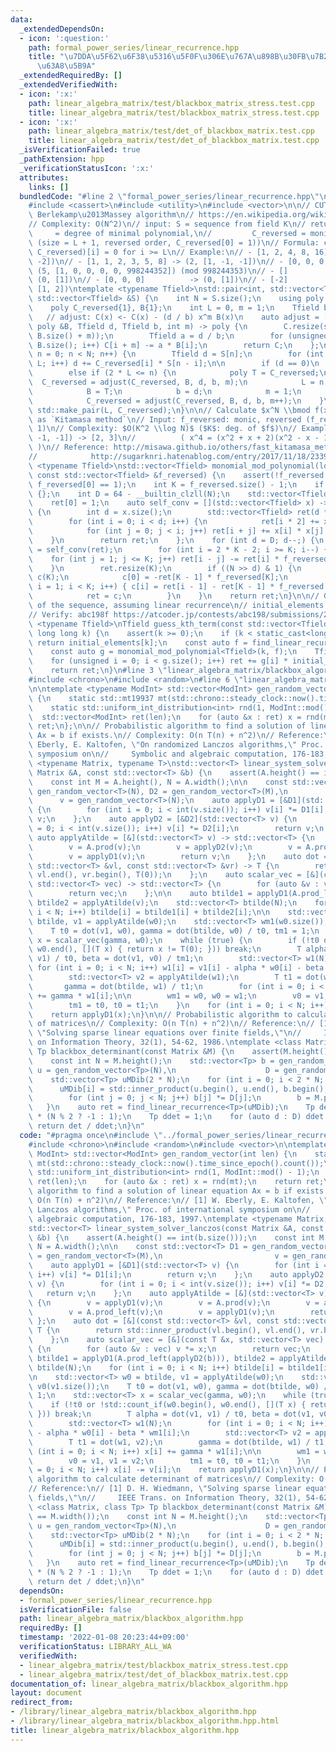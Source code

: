 ```yaml
---
data:
  _extendedDependsOn:
  - icon: ':question:'
    path: formal_power_series/linear_recurrence.hpp
    title: "\u7DDA\u5F62\u6F38\u5316\u5F0F\u306E\u767A\u898B\u30FB\u7B2C $N$ \u9805\
      \u63A8\u5B9A"
  _extendedRequiredBy: []
  _extendedVerifiedWith:
  - icon: ':x:'
    path: linear_algebra_matrix/test/blackbox_matrix_stress.test.cpp
    title: linear_algebra_matrix/test/blackbox_matrix_stress.test.cpp
  - icon: ':x:'
    path: linear_algebra_matrix/test/det_of_blackbox_matrix.test.cpp
    title: linear_algebra_matrix/test/det_of_blackbox_matrix.test.cpp
  _isVerificationFailed: true
  _pathExtension: hpp
  _verificationStatusIcon: ':x:'
  attributes:
    links: []
  bundledCode: "#line 2 \"formal_power_series/linear_recurrence.hpp\"\n#include <algorithm>\n\
    #include <cassert>\n#include <utility>\n#include <vector>\n\n// CUT begin\n//\
    \ Berlekamp\u2013Massey algorithm\n// https://en.wikipedia.org/wiki/Berlekamp%E2%80%93Massey_algorithm\n\
    // Complexity: O(N^2)\n// input: S = sequence from field K\n// return: L     \
    \     = degree of minimal polynomial,\n//         C_reversed = monic min. polynomial\
    \ (size = L + 1, reversed order, C_reversed[0] = 1))\n// Formula: convolve(S,\
    \ C_reversed)[i] = 0 for i >= L\n// Example:\n// - [1, 2, 4, 8, 16]   -> (1, [1,\
    \ -2])\n// - [1, 1, 2, 3, 5, 8] -> (2, [1, -1, -1])\n// - [0, 0, 0, 0, 1]    ->\
    \ (5, [1, 0, 0, 0, 0, 998244352]) (mod 998244353)\n// - []                 ->\
    \ (0, [1])\n// - [0, 0, 0]          -> (0, [1])\n// - [-2]               -> (1,\
    \ [1, 2])\ntemplate <typename Tfield>\nstd::pair<int, std::vector<Tfield>> find_linear_recurrence(const\
    \ std::vector<Tfield> &S) {\n    int N = S.size();\n    using poly = std::vector<Tfield>;\n\
    \    poly C_reversed{1}, B{1};\n    int L = 0, m = 1;\n    Tfield b = 1;\n\n \
    \   // adjust: C(x) <- C(x) - (d / b) x^m B(x)\n    auto adjust = [](poly C, const\
    \ poly &B, Tfield d, Tfield b, int m) -> poly {\n        C.resize(std::max(C.size(),\
    \ B.size() + m));\n        Tfield a = d / b;\n        for (unsigned i = 0; i <\
    \ B.size(); i++) C[i + m] -= a * B[i];\n        return C;\n    };\n\n    for (int\
    \ n = 0; n < N; n++) {\n        Tfield d = S[n];\n        for (int i = 1; i <=\
    \ L; i++) d += C_reversed[i] * S[n - i];\n\n        if (d == 0)\n            m++;\n\
    \        else if (2 * L <= n) {\n            poly T = C_reversed;\n          \
    \  C_reversed = adjust(C_reversed, B, d, b, m);\n            L = n + 1 - L;\n\
    \            B = T;\n            b = d;\n            m = 1;\n        } else\n\
    \            C_reversed = adjust(C_reversed, B, d, b, m++);\n    }\n    return\
    \ std::make_pair(L, C_reversed);\n}\n\n// Calculate $x^N \\bmod f(x)$\n// Known\
    \ as `Kitamasa method`\n// Input: f_reversed: monic, reversed (f_reversed[0] =\
    \ 1)\n// Complexity: $O(K^2 \\log N)$ ($K$: deg. of $f$)\n// Example: (4, [1,\
    \ -1, -1]) -> [2, 3]\n//          ( x^4 = (x^2 + x + 2)(x^2 - x - 1) + 3x + 2\
    \ )\n// Reference: http://misawa.github.io/others/fast_kitamasa_method.html\n\
    //            http://sugarknri.hatenablog.com/entry/2017/11/18/233936\ntemplate\
    \ <typename Tfield>\nstd::vector<Tfield> monomial_mod_polynomial(long long N,\
    \ const std::vector<Tfield> &f_reversed) {\n    assert(!f_reversed.empty() and\
    \ f_reversed[0] == 1);\n    int K = f_reversed.size() - 1;\n    if (!K) return\
    \ {};\n    int D = 64 - __builtin_clzll(N);\n    std::vector<Tfield> ret(K, 0);\n\
    \    ret[0] = 1;\n    auto self_conv = [](std::vector<Tfield> x) -> std::vector<Tfield>\
    \ {\n        int d = x.size();\n        std::vector<Tfield> ret(d * 2 - 1);\n\
    \        for (int i = 0; i < d; i++) {\n            ret[i * 2] += x[i] * x[i];\n\
    \            for (int j = 0; j < i; j++) ret[i + j] += x[i] * x[j] * 2;\n    \
    \    }\n        return ret;\n    };\n    for (int d = D; d--;) {\n        ret\
    \ = self_conv(ret);\n        for (int i = 2 * K - 2; i >= K; i--) {\n        \
    \    for (int j = 1; j <= K; j++) ret[i - j] -= ret[i] * f_reversed[j];\n    \
    \    }\n        ret.resize(K);\n        if ((N >> d) & 1) {\n            std::vector<Tfield>\
    \ c(K);\n            c[0] = -ret[K - 1] * f_reversed[K];\n            for (int\
    \ i = 1; i < K; i++) { c[i] = ret[i - 1] - ret[K - 1] * f_reversed[K - i]; }\n\
    \            ret = c;\n        }\n    }\n    return ret;\n}\n\n// Guess k-th element\
    \ of the sequence, assuming linear recurrence\n// initial_elements: 0-ORIGIN\n\
    // Verify: abc198f https://atcoder.jp/contests/abc198/submissions/21837815\ntemplate\
    \ <typename Tfield>\nTfield guess_kth_term(const std::vector<Tfield> &initial_elements,\
    \ long long k) {\n    assert(k >= 0);\n    if (k < static_cast<long long>(initial_elements.size()))\
    \ return initial_elements[k];\n    const auto f = find_linear_recurrence<Tfield>(initial_elements).second;\n\
    \    const auto g = monomial_mod_polynomial<Tfield>(k, f);\n    Tfield ret = 0;\n\
    \    for (unsigned i = 0; i < g.size(); i++) ret += g[i] * initial_elements[i];\n\
    \    return ret;\n}\n#line 3 \"linear_algebra_matrix/blackbox_algorithm.hpp\"\n\
    #include <chrono>\n#include <random>\n#line 6 \"linear_algebra_matrix/blackbox_algorithm.hpp\"\
    \n\ntemplate <typename ModInt> std::vector<ModInt> gen_random_vector(int len)\
    \ {\n    static std::mt19937 mt(std::chrono::steady_clock::now().time_since_epoch().count());\n\
    \    static std::uniform_int_distribution<int> rnd(1, ModInt::mod() - 1);\n  \
    \  std::vector<ModInt> ret(len);\n    for (auto &x : ret) x = rnd(mt);\n    return\
    \ ret;\n};\n\n// Probabilistic algorithm to find a solution of linear equation\
    \ Ax = b if exists.\n// Complexity: O(n T(n) + n^2)\n// Reference:\n// [1] W.\
    \ Eberly, E. Kaltofen, \"On randomized Lanczos algorithms,\" Proc. of international\
    \ symposium on\n//     Symbolic and algebraic computation, 176-183, 1997.\ntemplate\
    \ <typename Matrix, typename T>\nstd::vector<T> linear_system_solver_lanczos(const\
    \ Matrix &A, const std::vector<T> &b) {\n    assert(A.height() == int(b.size()));\n\
    \    const int M = A.height(), N = A.width();\n\n    const std::vector<T> D1 =\
    \ gen_random_vector<T>(N), D2 = gen_random_vector<T>(M),\n                   \
    \      v = gen_random_vector<T>(N);\n    auto applyD1 = [&D1](std::vector<T> v)\
    \ {\n        for (int i = 0; i < int(v.size()); i++) v[i] *= D1[i];\n        return\
    \ v;\n    };\n    auto applyD2 = [&D2](std::vector<T> v) {\n        for (int i\
    \ = 0; i < int(v.size()); i++) v[i] *= D2[i];\n        return v;\n    };\n   \
    \ auto applyAtilde = [&](std::vector<T> v) -> std::vector<T> {\n        v = applyD1(v);\n\
    \        v = A.prod(v);\n        v = applyD2(v);\n        v = A.prod_left(v);\n\
    \        v = applyD1(v);\n        return v;\n    };\n    auto dot = [&](const\
    \ std::vector<T> &vl, const std::vector<T> &vr) -> T {\n        return std::inner_product(vl.begin(),\
    \ vl.end(), vr.begin(), T(0));\n    };\n    auto scalar_vec = [&](const T &x,\
    \ std::vector<T> vec) -> std::vector<T> {\n        for (auto &v : vec) v *= x;\n\
    \        return vec;\n    };\n\n    auto btilde1 = applyD1(A.prod_left(applyD2(b))),\
    \ btilde2 = applyAtilde(v);\n    std::vector<T> btilde(N);\n    for (int i = 0;\
    \ i < N; i++) btilde[i] = btilde1[i] + btilde2[i];\n\n    std::vector<T> w0 =\
    \ btilde, v1 = applyAtilde(w0);\n    std::vector<T> wm1(w0.size()), v0(v1.size());\n\
    \    T t0 = dot(v1, w0), gamma = dot(btilde, w0) / t0, tm1 = 1;\n    std::vector<T>\
    \ x = scalar_vec(gamma, w0);\n    while (true) {\n        if (!t0 or !std::count_if(w0.begin(),\
    \ w0.end(), [](T x) { return x != T(0); })) break;\n        T alpha = dot(v1,\
    \ v1) / t0, beta = dot(v1, v0) / tm1;\n        std::vector<T> w1(N);\n       \
    \ for (int i = 0; i < N; i++) w1[i] = v1[i] - alpha * w0[i] - beta * wm1[i];\n\
    \        std::vector<T> v2 = applyAtilde(w1);\n        T t1 = dot(w1, v2);\n \
    \       gamma = dot(btilde, w1) / t1;\n        for (int i = 0; i < N; i++) x[i]\
    \ += gamma * w1[i];\n\n        wm1 = w0, w0 = w1;\n        v0 = v1, v1 = v2;\n\
    \        tm1 = t0, t0 = t1;\n    }\n    for (int i = 0; i < N; i++) x[i] -= v[i];\n\
    \    return applyD1(x);\n}\n\n// Probabilistic algorithm to calculate determinant\
    \ of matrices\n// Complexity: O(n T(n) + n^2)\n// Reference:\n// [1] D. H. Wiedmann,\
    \ \"Solving sparse linear equations over finite fields,\"\n//     IEEE Trans.\
    \ on Information Theory, 32(1), 54-62, 1986.\ntemplate <class Matrix, class Tp>\
    \ Tp blackbox_determinant(const Matrix &M) {\n    assert(M.height() == M.width());\n\
    \    const int N = M.height();\n    std::vector<Tp> b = gen_random_vector<Tp>(N),\
    \ u = gen_random_vector<Tp>(N),\n                    D = gen_random_vector<Tp>(N);\n\
    \    std::vector<Tp> uMDib(2 * N);\n    for (int i = 0; i < 2 * N; i++) {\n  \
    \      uMDib[i] = std::inner_product(u.begin(), u.end(), b.begin(), Tp(0));\n\
    \        for (int j = 0; j < N; j++) b[j] *= D[j];\n        b = M.prod(b);\n \
    \   }\n    auto ret = find_linear_recurrence<Tp>(uMDib);\n    Tp det = ret.second.back()\
    \ * (N % 2 ? -1 : 1);\n    Tp ddet = 1;\n    for (auto d : D) ddet *= d;\n   \
    \ return det / ddet;\n}\n"
  code: "#pragma once\n#include \"../formal_power_series/linear_recurrence.hpp\"\n\
    #include <chrono>\n#include <random>\n#include <vector>\n\ntemplate <typename\
    \ ModInt> std::vector<ModInt> gen_random_vector(int len) {\n    static std::mt19937\
    \ mt(std::chrono::steady_clock::now().time_since_epoch().count());\n    static\
    \ std::uniform_int_distribution<int> rnd(1, ModInt::mod() - 1);\n    std::vector<ModInt>\
    \ ret(len);\n    for (auto &x : ret) x = rnd(mt);\n    return ret;\n};\n\n// Probabilistic\
    \ algorithm to find a solution of linear equation Ax = b if exists.\n// Complexity:\
    \ O(n T(n) + n^2)\n// Reference:\n// [1] W. Eberly, E. Kaltofen, \"On randomized\
    \ Lanczos algorithms,\" Proc. of international symposium on\n//     Symbolic and\
    \ algebraic computation, 176-183, 1997.\ntemplate <typename Matrix, typename T>\n\
    std::vector<T> linear_system_solver_lanczos(const Matrix &A, const std::vector<T>\
    \ &b) {\n    assert(A.height() == int(b.size()));\n    const int M = A.height(),\
    \ N = A.width();\n\n    const std::vector<T> D1 = gen_random_vector<T>(N), D2\
    \ = gen_random_vector<T>(M),\n                         v = gen_random_vector<T>(N);\n\
    \    auto applyD1 = [&D1](std::vector<T> v) {\n        for (int i = 0; i < int(v.size());\
    \ i++) v[i] *= D1[i];\n        return v;\n    };\n    auto applyD2 = [&D2](std::vector<T>\
    \ v) {\n        for (int i = 0; i < int(v.size()); i++) v[i] *= D2[i];\n     \
    \   return v;\n    };\n    auto applyAtilde = [&](std::vector<T> v) -> std::vector<T>\
    \ {\n        v = applyD1(v);\n        v = A.prod(v);\n        v = applyD2(v);\n\
    \        v = A.prod_left(v);\n        v = applyD1(v);\n        return v;\n   \
    \ };\n    auto dot = [&](const std::vector<T> &vl, const std::vector<T> &vr) ->\
    \ T {\n        return std::inner_product(vl.begin(), vl.end(), vr.begin(), T(0));\n\
    \    };\n    auto scalar_vec = [&](const T &x, std::vector<T> vec) -> std::vector<T>\
    \ {\n        for (auto &v : vec) v *= x;\n        return vec;\n    };\n\n    auto\
    \ btilde1 = applyD1(A.prod_left(applyD2(b))), btilde2 = applyAtilde(v);\n    std::vector<T>\
    \ btilde(N);\n    for (int i = 0; i < N; i++) btilde[i] = btilde1[i] + btilde2[i];\n\
    \n    std::vector<T> w0 = btilde, v1 = applyAtilde(w0);\n    std::vector<T> wm1(w0.size()),\
    \ v0(v1.size());\n    T t0 = dot(v1, w0), gamma = dot(btilde, w0) / t0, tm1 =\
    \ 1;\n    std::vector<T> x = scalar_vec(gamma, w0);\n    while (true) {\n    \
    \    if (!t0 or !std::count_if(w0.begin(), w0.end(), [](T x) { return x != T(0);\
    \ })) break;\n        T alpha = dot(v1, v1) / t0, beta = dot(v1, v0) / tm1;\n\
    \        std::vector<T> w1(N);\n        for (int i = 0; i < N; i++) w1[i] = v1[i]\
    \ - alpha * w0[i] - beta * wm1[i];\n        std::vector<T> v2 = applyAtilde(w1);\n\
    \        T t1 = dot(w1, v2);\n        gamma = dot(btilde, w1) / t1;\n        for\
    \ (int i = 0; i < N; i++) x[i] += gamma * w1[i];\n\n        wm1 = w0, w0 = w1;\n\
    \        v0 = v1, v1 = v2;\n        tm1 = t0, t0 = t1;\n    }\n    for (int i\
    \ = 0; i < N; i++) x[i] -= v[i];\n    return applyD1(x);\n}\n\n// Probabilistic\
    \ algorithm to calculate determinant of matrices\n// Complexity: O(n T(n) + n^2)\n\
    // Reference:\n// [1] D. H. Wiedmann, \"Solving sparse linear equations over finite\
    \ fields,\"\n//     IEEE Trans. on Information Theory, 32(1), 54-62, 1986.\ntemplate\
    \ <class Matrix, class Tp> Tp blackbox_determinant(const Matrix &M) {\n    assert(M.height()\
    \ == M.width());\n    const int N = M.height();\n    std::vector<Tp> b = gen_random_vector<Tp>(N),\
    \ u = gen_random_vector<Tp>(N),\n                    D = gen_random_vector<Tp>(N);\n\
    \    std::vector<Tp> uMDib(2 * N);\n    for (int i = 0; i < 2 * N; i++) {\n  \
    \      uMDib[i] = std::inner_product(u.begin(), u.end(), b.begin(), Tp(0));\n\
    \        for (int j = 0; j < N; j++) b[j] *= D[j];\n        b = M.prod(b);\n \
    \   }\n    auto ret = find_linear_recurrence<Tp>(uMDib);\n    Tp det = ret.second.back()\
    \ * (N % 2 ? -1 : 1);\n    Tp ddet = 1;\n    for (auto d : D) ddet *= d;\n   \
    \ return det / ddet;\n}\n"
  dependsOn:
  - formal_power_series/linear_recurrence.hpp
  isVerificationFile: false
  path: linear_algebra_matrix/blackbox_algorithm.hpp
  requiredBy: []
  timestamp: '2022-01-08 20:23:44+09:00'
  verificationStatus: LIBRARY_ALL_WA
  verifiedWith:
  - linear_algebra_matrix/test/blackbox_matrix_stress.test.cpp
  - linear_algebra_matrix/test/det_of_blackbox_matrix.test.cpp
documentation_of: linear_algebra_matrix/blackbox_algorithm.hpp
layout: document
redirect_from:
- /library/linear_algebra_matrix/blackbox_algorithm.hpp
- /library/linear_algebra_matrix/blackbox_algorithm.hpp.html
title: linear_algebra_matrix/blackbox_algorithm.hpp
---
```

